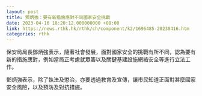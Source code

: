 ```yaml
---
layout: post
title: 鄧炳強：要有新措施應對不同國家安全挑戰
date: 2023-04-16 18:20:12.000000000 +08:00
link: https://news.rthk.hk/rthk/ch/component/k2/1696485-20230416.htm
categories: rthk
---
```


保安局局長鄧炳強表示，隨著社會發展，面對國家安全的挑戰有所不同，認為要有新的措施應對，例如當局正考慮就眾籌以及關鍵基建設施網絡安全等進行立法工作。

鄧炳強表示，除了執法及懲治，亦要透過教育及宣傳，讓市民知道正面對甚麼國家安全風險，以及預防及對抗措施。
